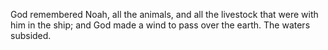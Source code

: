 God remembered Noah, all the animals, and all the livestock that were with him in the ship; and God made a wind to pass over the earth. The waters subsided.